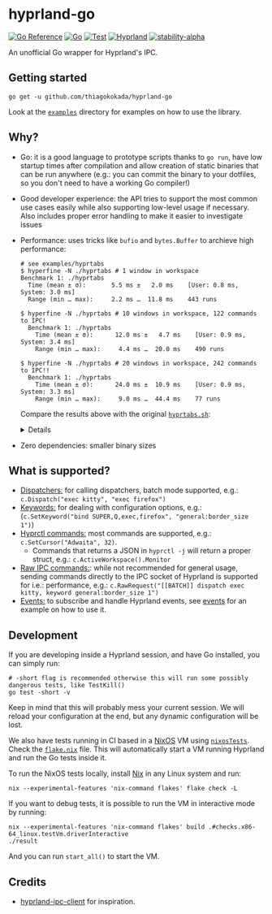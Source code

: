 # hyprland-go

[![Go Reference](https://pkg.go.dev/badge/github.com/thiagokokada/hyprland-go.svg)](https://pkg.go.dev/github.com/thiagokokada/hyprland-go)
[![Go](https://github.com/thiagokokada/hyprland-go/actions/workflows/go.yml/badge.svg)](https://github.com/thiagokokada/hyprland-go/actions/workflows/go.yml)
[![Test](https://github.com/thiagokokada/hyprland-go/actions/workflows/nix.yaml/badge.svg)](https://github.com/thiagokokada/hyprland-go/actions/workflows/nix.yaml)
[![Hyprland](https://img.shields.io/badge/Hyprland-0.44-blue)](https://github.com/hyprwm/Hyprland)
[![stability-alpha](https://img.shields.io/badge/stability-alpha-f4d03f.svg)](https://github.com/mkenney/software-guides/blob/master/STABILITY-BADGES.md#alpha)

An unofficial Go wrapper for Hyprland's IPC.

## Getting started

```
go get -u github.com/thiagokokada/hyprland-go
```

Look at the [`examples`](./examples) directory for examples on how to use the
library.

## Why?

- Go: it is a good language to prototype scripts thanks to `go run`, have low
  startup times after compilation and allow creation of static binaries that
  can be run anywhere (e.g.: you can commit the binary to your dotfiles, so you
  don't need to have a working Go compiler!)
- Good developer experience: the API tries to support the most common use cases
  easily while also supporting low-level usage if necessary. Also includes
  proper error handling to make it easier to investigate issues
- Performance: uses tricks like `bufio` and `bytes.Buffer` to archieve high
  performance:
  ```console
  # see examples/hyprtabs
  $ hyperfine -N ./hyprtabs # 1 window in workspace
  Benchmark 1: ./hyprtabs
    Time (mean ± σ):       5.5 ms ±   2.0 ms    [User: 0.8 ms, System: 3.0 ms]
    Range (min … max):     2.2 ms …  11.8 ms    443 runs

  $ hyperfine -N ./hyprtabs # 10 windows in workspace, 122 commands to IPC!
    Benchmark 1: ./hyprtabs
      Time (mean ± σ):      12.0 ms ±   4.7 ms    [User: 0.9 ms, System: 3.4 ms]
      Range (min … max):     4.4 ms …  20.0 ms    490 runs

  $ hyperfine -N ./hyprtabs # 20 windows in workspace, 242 commands to IPC!!
    Benchmark 1: ./hyprtabs
      Time (mean ± σ):      24.0 ms ±  10.9 ms    [User: 0.9 ms, System: 3.3 ms]
      Range (min … max):     9.0 ms …  44.4 ms    77 runs
  ```
  Compare the results above with the original
  [`hyprtabs.sh`](https://gist.github.com/Atrate/b08c5b67172abafa5e7286f4a952ca4d):
  <details>

      $ hyperfine ./hyprtabs.sh # 1 window in workspace
      Benchmark 1: ./hyprtabs.sh
        Time (mean ± σ):     103.0 ms ±   8.1 ms    [User: 51.6 ms, System: 88.1 ms]
        Range (min … max):    92.6 ms … 122.3 ms    30 runs

      $ hyperfine ./hyprtabs.sh # 10 windows in workspace
      Benchmark 1: ./hyprtabs.sh
        Time (mean ± σ):     115.5 ms ±   9.6 ms    [User: 50.2 ms, System: 85.8 ms]
        Range (min … max):    94.8 ms … 136.8 ms    28 runs

      $ hyperfine ./hyprtabs.sh # 20 windows in workspace
      Benchmark 1: ./hyprtabs.sh
        Time (mean ± σ):     121.5 ms ±   5.8 ms    [User: 50.7 ms, System: 82.4 ms]
        Range (min … max):   112.6 ms … 133.6 ms    23 runs

  </details>
- Zero dependencies: smaller binary sizes

## What is supported?

- [Dispatchers:](https://wiki.hyprland.org/Configuring/Dispatchers/) for
  calling dispatchers, batch mode supported, e.g.: `c.Dispatch("exec kitty",
  "exec firefox")`
- [Keywords:](https://wiki.hyprland.org/Configuring/Keywords/) for dealing with
  configuration options, e.g.: (`c.SetKeyword("bind SUPER,Q,exec,firefox",
  "general:border_size 1")`)
- [Hyprctl commands:](https://wiki.hyprland.org/Configuring/Using-hyprctl/)
  most commands are supported, e.g.: `c.SetCursor("Adwaita",
  32)`.
  + Commands that returns a JSON in `hyprctl -j` will return a proper struct,
    e.g.: `c.ActiveWorkspace().Monitor`
- [Raw IPC commands:](https://wiki.hyprland.org/IPC/): while not recommended
  for general usage, sending commands directly to the IPC socket of Hyprland is
  supported for i.e.: performance, e.g.: `c.RawRequest("[[BATCH]] dispatch exec
  kitty, keyword general:border_size 1")`
- [Events:](https://wiki.hyprland.org/Plugins/Development/Event-list/) to
  subscribe and handle Hyprland events, see
  [events](./examples/events/events.go) for an example on how to use it.

## Development

If you are developing inside a Hyprland session, and have Go installed, you can
simply run:

```console
# -short flag is recommended otherwise this will run some possibly dangerous tests, like TestKill()
go test -short -v
```

Keep in mind that this will probably mess your current session. We will reload
your configuration at the end, but any dynamic configuration will be lost.

We also have tests running in CI based in a [NixOS](https://nixos.org/) VM
using [`nixosTests`](https://wiki.nixos.org/wiki/NixOS_VM_tests). Check the
[`flake.nix`](./flake.nix) file. This will automatically start a VM running
Hyprland and run the Go tests inside it.

To run the NixOS tests locally, install [Nix](https://nixos.org/download/) in
any Linux system and run:

```console
nix --experimental-features 'nix-command flakes' flake check -L
```

If you want to debug tests, it is possible to run the VM in interactive mode by
running:

```console
nix --experimental-features 'nix-command flakes' build .#checks.x86-64_linux.testVm.driverInteractive
./result
```

And you can run `start_all()` to start the VM.

## Credits

- [hyprland-ipc-client](https://github.com/labi-le/hyprland-ipc-client) for
inspiration.
